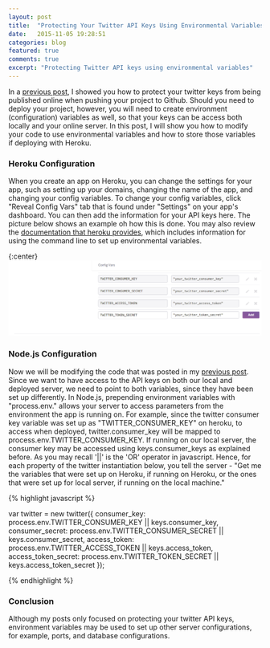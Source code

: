 ```yaml
---
layout: post
title:  "Protecting Your Twitter API Keys Using Environmental Variables"
date:   2015-11-05 19:28:51
categories: blog
featured: true
comments: true
excerpt: "Protecting Twitter API keys using environmental variables"
---
```


In a [previous post](http://www.tgreenidge.com/blog/hide-api-keys/), I showed you how to protect your twitter keys from being published online when pushing your project to Github. Should you need to deploy your project, however, you will need to create environment (configuration) variables as well, so that your keys can be access both locally and your online server. In this post, I will show you how to modify your code to use environmental variables and how to store those variables if deploying with Heroku.

### Heroku Configuration
When you create an app on Heroku, you can change the settings for your app, such as setting up your domains, changing the name of the app, and changing your config variables. To change your config variables, click "Reveal Config Vars" tab that is found under "Settings" on your app's dashboard. You can then add the information for your API keys here. The picture below shows an example oh how this is done. You may also review the [documentation that heroku provides](https://devcenter.heroku.com/articles/config-vars), which includes information for using the command line to set up environmental variables.

{:center} 
![heroku config variables img](/../../img/heroku-config.png)

### Node.js Configuration
Now we will be modifying the code that was posted in my [previous post](http://www.tgreenidge.com/blog/hide-api-keys/). Since we want to have access to the API keys on both our local and deployed server, we need to point to both variables, since they have been set up differently. In Node.js, prepending environment variables with "process.env." allows your server to access parameters from the environment the app is running on. For example, since the twitter consumer key variable was set up as "TWITTER_CONSUMER_KEY" on heroku, to access when deployed, twitter.consumer_key will be mapped to process.env.TWITTER_CONSUMER_KEY. If running on our local server, the consumer key may be accessed using keys.consumer_keys as explained before. As you may recall '||' is the 'OR' operator in javascript. Hence, for each property of the twitter instantiation below, you tell the server - "Get me the variables that were set up on Heroku, if running on Heroku, or the ones that were set up for local server, if running on the local machine."

{% highlight javascript %}

var twitter = new twitter({
    consumer_key: process.env.TWITTER_CONSUMER_KEY || keys.consumer_key, 
    consumer_secret: process.env.TWITTER_CONSUMER_SECRET || keys.consumer_secret,
    access_token: process.env.TWITTER_ACCESS_TOKEN || keys.access_token,
    access_token_secret: process.env.TWITTER_TOKEN_SECRET || keys.access_token_secret
});

{% endhighlight %}

### Conclusion
Although my posts only focused on protecting your twitter API keys, environment variables may be used to set up other server configurations, for example, ports, and database configurations.


